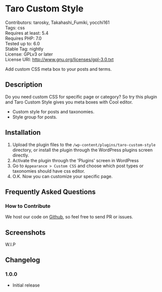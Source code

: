 # Taro Custom Style

Contributors: tarosky, Takahashi_Fumiki, yocchi161  
Tags: css  
Requires at least: 5.4  
Requires PHP: 7.0  
Tested up to: 6.0  
Stable Tag: nightly  
License: GPLv3 or later  
License URI: http://www.gnu.org/licenses/gpl-3.0.txt

Add custom CSS meta box to your posts and terms.

## Description

Do you need custom CSS for specific page or category?
So try this plugin and Taro Custom Style gives you meta boxes with Cool editor.

- Custom style for posts and taxonomies.
- Style group for posts.

## Installation

1. Upload the plugin files to the `/wp-content/plugins/taro-custom-style` directory, or install the plugin through the WordPress plugins screen directly.
2. Activate the plugin through the 'Plugins' screen in WordPress
3. Go to `Appearance > Custom CSS` and choose which post types or taxonomies should have css editor.
4. O.K. Now you can customize your specific page.

## Frequently Asked Questions

### How to Contribute

We host our code on [Github](https://github.com/tarosky/taro-custom-style), so feel free to send PR or issues.

## Screenshots

W.I.P

## Changelog

### 1.0.0

* Initial release
